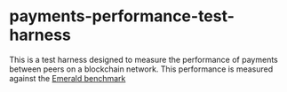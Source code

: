 # payments-performance-test-harness
This is a test harness designed to measure the performance of payments between peers on a blockchain network. This performance is measured against the [Emerald benchmark](https://gitlab.com/emerald-platform/emerald/wikis/Emerald-Benchmark)

